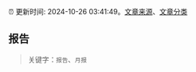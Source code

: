 :alarm_clock: 更新时间: 2024-10-26 03:41:49。[文章来源](/README.md)、[文章分类](/TAGS.md)

## 报告


> 关键字：`报告`、`月报`



